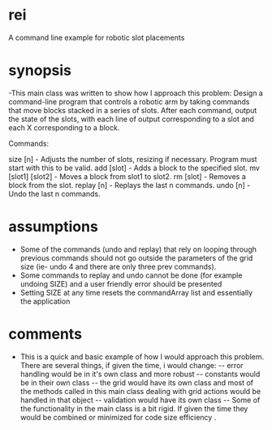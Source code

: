 # rei
A command line example for robotic slot placements

# synopsis
-This main class was written to show how I approach this problem: 
Design a command-line program that controls a robotic arm by taking commands that move blocks stacked in a series of slots. After each command, output the state of the slots, with each line of output corresponding to a slot and each X corresponding to a block.

Commands:

size [n] - Adjusts the number of slots, resizing if necessary. Program must start with this to be valid.
add [slot] - Adds a block to the specified slot.
mv [slot1] [slot2] - Moves a block from slot1 to slot2.
rm [slot] - Removes a block from the slot.
replay [n] - Replays the last n commands.
undo [n] - Undo the last n commands.

# assumptions
- Some of the commands (undo and replay) that rely on looping through previous commands should not go outside the parameters of the grid size (ie- undo 4 and there are only three prev commands).  
- Some commands to replay and undo cannot be done (for example undoing SIZE) and a user friendly error should be presented 
- Setting SIZE at any time resets the commandArray list and essentially the application

# comments

- This is a quick and basic example of how I would approach this problem.   There are several things, if given the time, i would change:
-- error handling would be in it's own class and more robust
-- constants would be in their own class
-- the grid would have its own class and most of the methods called in this main class dealing with grid actions would be handled in that object
-- validation would have its own class 
-- Some of the functionality in the main class is a bit rigid. If given the time they would be combined or minimized for code size efficiency . 


